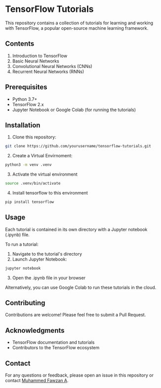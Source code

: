# TensorFlow Tutorials

This repository contains a collection of tutorials for learning and working with TensorFlow, a popular open-source machine learning framework.

## Contents

1. Introduction to TensorFlow
2. Basic Neural Networks
3. Convolutional Neural Networks (CNNs)
4. Recurrent Neural Networks (RNNs)

## Prerequisites

- Python 3.7+
- TensorFlow 2.x
- Jupyter Notebook or Google Colab (for running the tutorials)

## Installation

1. Clone this repository:
```bash
git clone https://github.com/yourusername/tensorflow-tutorials.git
```
2. Create a Virtual Envirnoment:
```bash
python3 -m venv .venv
```
3. Activate the virtual environment
```bash
source .venv/bin/activate
```
4. Install tensorflow to this environment
```bash
pip install tensorflow
```
## Usage

Each tutorial is contained in its own directory with a Jupyter notebook (.ipynb) file.

To run a tutorial:

1. Navigate to the tutorial's directory
2. Launch Jupyter Notebook:
```bash
jupyter notebook
```
3. Open the .ipynb file in your browser

Alternatively, you can use Google Colab to run these tutorials in the cloud.

## Contributing

Contributions are welcome! Please feel free to submit a Pull Request.

## Acknowledgments

- TensorFlow documentation and tutorials
- Contributors to the TensorFlow ecosystem

## Contact

For any questions or feedback, please open an issue in this repository or contact [Muhammed Fawzan A](mailto:fawzanoachira@gmail.com).
